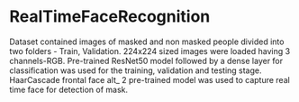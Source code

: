 # RealTimeFaceRecognition

Dataset contained images of masked and non masked people divided into two folders - Train, Validation.
224x224 sized images were loaded having 3 channels-RGB.
Pre-trained ResNet50 model followed by a dense layer for classification was used for the training, validation and testing stage.
HaarCascade frontal face alt_ 2 pre-trained model was used to capture real time face for detection of mask.
